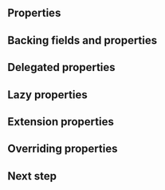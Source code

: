 [//]: # (title: Intermediate Properties)

## Properties

## Backing fields and properties

## Delegated properties

## Lazy properties

## Extension properties

## Overriding properties

## Next step

